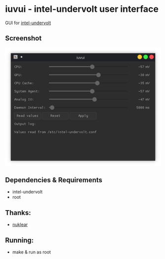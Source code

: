 # iuvui - intel-undervolt user interface

GUI for [intel-undervolt](https://github.com/kitsunyan/intel-undervolt)

## Screenshot
<img src="resources/iuvui_screenshot.png" width=554>

## Dependencies & Requirements
- intel-undervolt
- root

## Thanks:
- [nuklear](https://github.com/vurtun/nuklear)

## Running:
- make & run as root
